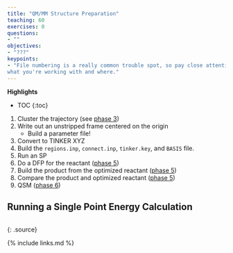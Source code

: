 ```yaml
---
title: "QM/MM Structure Preparation"
teaching: 60
exercises: 0
questions:
- ""
objectives:
- "???"
keypoints:
- "File numbering is a really common trouble spot, so pay close attention to
what you're working with and where."
---
```


**Highlights**
* TOC
{:toc}

1. Cluster the trajectory (see [phase 3](03-MD-cluster/index.html))
2. Write out an unstripped frame centered on the origin
    - Build a parameter file!
3. Convert to TINKER XYZ
4. Build the `regions.inp`, `connect.inp`, `tinker.key`, and `BASIS` file.
5. Run an SP
6. Do a DFP for the reactant ([phase 5](05-DFP-prods/index.html))
7. Build the product from the optimized reactant ([phase 5](05-DFP-prods/index.html))
8. Compare the product and optimized reactant ([phase 5](05-DFP-prods/index.html))
9. QSM ([phase 6](06-QSM/index.html))

## Running a Single Point Energy Calculation

```

```
{: .source}

{% include links.md %}
